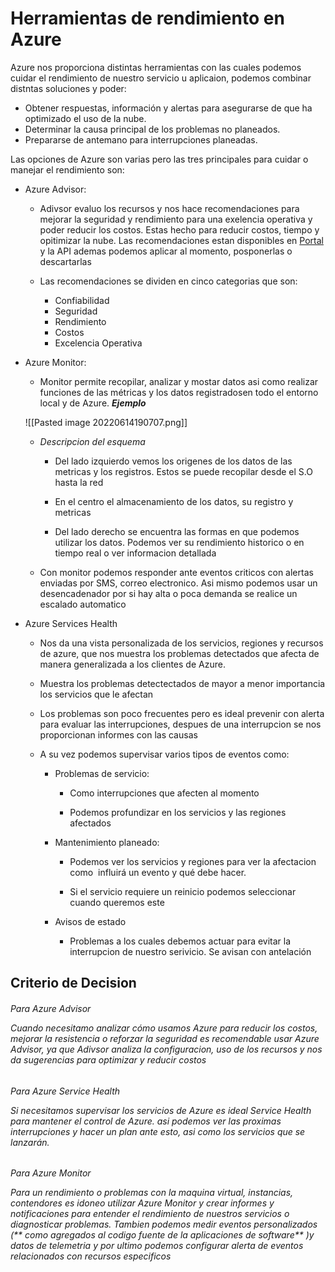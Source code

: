 # Herramientas de rendimiento en Azure
Azure nos proporciona distintas herramientas con las cuales podemos cuidar el rendimiento de nuestro servicio u aplicaion, podemos combinar distntas soluciones y poder: 

-   Obtener respuestas, información y alertas para asegurarse de que ha optimizado el uso de la nube.
-   Determinar la causa principal de los problemas no planeados.
-   Prepararse de antemano para interrupciones planeadas.

Las opciones de Azure son varias pero las tres principales para cuidar o manejar el rendimiento son:

- Azure Advisor: 

	- Adivsor evaluo los recursos y nos hace recomendaciones para mejorar la seguridad y rendimiento para una exelencia operativa y poder reducir los costos. Estas hecho para reducir costos, tiempo y opitimizar la nube. Las recomendaciones estan disponibles en [Portal](portal.azure.com)  y la API ademas podemos aplicar al momento, posponerlas o descartarlas 
	
	- Las recomendaciones se dividen en cinco categorias que son: 

		- Confiabilidad
		- Seguridad
		- Rendimiento
		- Costos
		- Excelencia Operativa

- Azure Monitor:

	- Monitor permite recopilar, analizar y mostar datos asi como realizar funciones de las métricas y los datos registradosen todo el entorno local y de Azure. **_Ejemplo_**
		
	![[Pasted image 20220614190707.png]]
	- _Descripcion del esquema_

		- Del lado izquierdo vemos los origenes de los datos de las metricas y los registros. Estos se puede recopilar desde el S.O hasta la red
	
		- En el centro el almacenamiento de los datos,  su registro y  metricas
	 
		- Del lado derecho se encuentra las formas en que podemos utilizar los datos. Podemos ver su rendimiento historico o en tiempo real o ver informacion detallada
		
	-  Con monitor podemos responder ante eventos criticos con alertas enviadas por SMS, correo electronico. Asi mismo podemos usar un desencadenador por si hay alta o poca demanda se realice un escalado automatico


- Azure Services Health

	- Nos da una vista personalizada de los servicios, regiones y recursos de azure, que nos muestra los problemas detectados que afecta de manera generalizada a los clientes de Azure.

	- Muestra los problemas detectectados de mayor a menor importancia los servicios que le afectan

	- Los problemas son poco frecuentes pero es ideal prevenir con alerta para evaluar las interrupciones, despues de una interrupcion se nos proporcionan informes con las causas

	 - A su vez podemos supervisar varios tipos de eventos como:
	 
		 - Problemas de servicio:
			 - Como interrupciones que afecten al momento
			 
			 - Podemos profundizar en los servicios y las regiones afectados
	
		-  Mantenimiento planeado: 
			- Podemos ver los servicios y regiones para ver la afectacion como  influirá un evento y qué debe hacer.
			
			- Si el servicio requiere un reinicio podemos seleccionar cuando queremos este 

		- Avisos de estado
			- Problemas a los cuales debemos actuar para evitar la interrupcion de nuestro serivicio. Se avisan con antelación

<h2> Criterio de Decision

<h6>Para Azure Advisor

Cuando necesitamo analizar cómo usamos Azure para reducir los costos, mejorar la resistencia o reforzar la seguridad es recomendable usar Azure Advisor, ya que Adivsor analiza la configuracion, uso de los recursos  y nos da sugerencias para optimizar y reducir costos

<h6>Para Azure Service Health

Si necesitamos supervisar los servicios de Azure es ideal Service Health para mantener el control de Azure. asi podemos ver las proximas interrupciones y hacer un plan ante esto, asi como los servicios que se lanzarán.

<h6>Para Azure Monitor

Para un rendimiento o problemas con la maquina virtual, instancias, contendores es idoneo utilizar Azure Monitor y crear informes y notificaciones para entender el rendimiento de nuestros servicios o diagnosticar problemas. Tambien podemos medir eventos personalizados (** como agregados al codigo fuente de la aplicaciones de software** )y datos de telemetria y por ultimo  podemos configurar alerta de eventos relacionados con recursos especificos